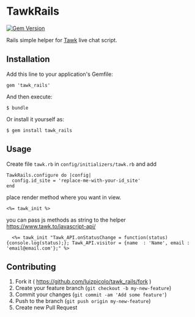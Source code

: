 # TawkRails

[![Gem Version](https://badge.fury.io/rb/tawk_rails.svg)](http://badge.fury.io/rb/tawk_rails)

Rails simple helper for [Tawk](https://www.tawk.to/) live chat script.

## Installation

Add this line to your application's Gemfile:

    gem 'tawk_rails'

And then execute:

    $ bundle

Or install it yourself as:

    $ gem install tawk_rails

## Usage

Create file `tawk.rb` in `config/initializers/tawk.rb` and add

    TawkRails.configure do |config|
      config.id_site = 'replace-me-with-your-id_site'
    end

place render method where you want in view.

    <%= tawk_init %>

you can pass js methods as string to the helper https://www.tawk.to/javascript-api/

 ```  <%= tawk_init "Tawk_API.onStatusChange = function(status){console.log(status);}; Tawk_API.visitor = {name  : 'Name', email : 'email@email.com'};" %>```

## Contributing

1. Fork it ( https://github.com/luizpicolo/tawk_rails/fork )
2. Create your feature branch (`git checkout -b my-new-feature`)
3. Commit your changes (`git commit -am 'Add some feature'`)
4. Push to the branch (`git push origin my-new-feature`)
5. Create new Pull Request
